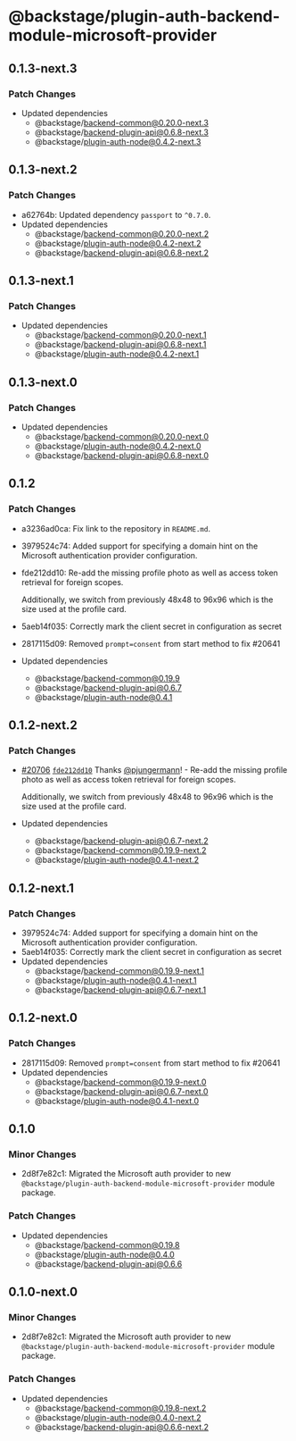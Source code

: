 # @backstage/plugin-auth-backend-module-microsoft-provider

## 0.1.3-next.3

### Patch Changes

- Updated dependencies
  - @backstage/backend-common@0.20.0-next.3
  - @backstage/backend-plugin-api@0.6.8-next.3
  - @backstage/plugin-auth-node@0.4.2-next.3

## 0.1.3-next.2

### Patch Changes

- a62764b: Updated dependency `passport` to `^0.7.0`.
- Updated dependencies
  - @backstage/backend-common@0.20.0-next.2
  - @backstage/plugin-auth-node@0.4.2-next.2
  - @backstage/backend-plugin-api@0.6.8-next.2

## 0.1.3-next.1

### Patch Changes

- Updated dependencies
  - @backstage/backend-common@0.20.0-next.1
  - @backstage/backend-plugin-api@0.6.8-next.1
  - @backstage/plugin-auth-node@0.4.2-next.1

## 0.1.3-next.0

### Patch Changes

- Updated dependencies
  - @backstage/backend-common@0.20.0-next.0
  - @backstage/plugin-auth-node@0.4.2-next.0
  - @backstage/backend-plugin-api@0.6.8-next.0

## 0.1.2

### Patch Changes

- a3236ad0ca: Fix link to the repository in `README.md`.
- 3979524c74: Added support for specifying a domain hint on the Microsoft authentication provider configuration.
- fde212dd10: Re-add the missing profile photo
  as well as access token retrieval for foreign scopes.

  Additionally, we switch from previously 48x48 to 96x96
  which is the size used at the profile card.

- 5aeb14f035: Correctly mark the client secret in configuration as secret
- 2817115d09: Removed `prompt=consent` from start method to fix #20641
- Updated dependencies
  - @backstage/backend-common@0.19.9
  - @backstage/backend-plugin-api@0.6.7
  - @backstage/plugin-auth-node@0.4.1

## 0.1.2-next.2

### Patch Changes

- [#20706](https://github.com/backstage/backstage/pull/20706) [`fde212dd10`](https://github.com/backstage/backstage/commit/fde212dd106e507c4a808e5ed8213e29d7338420) Thanks [@pjungermann](https://github.com/pjungermann)! - Re-add the missing profile photo
  as well as access token retrieval for foreign scopes.

  Additionally, we switch from previously 48x48 to 96x96
  which is the size used at the profile card.

- Updated dependencies
  - @backstage/backend-plugin-api@0.6.7-next.2
  - @backstage/backend-common@0.19.9-next.2
  - @backstage/plugin-auth-node@0.4.1-next.2

## 0.1.2-next.1

### Patch Changes

- 3979524c74: Added support for specifying a domain hint on the Microsoft authentication provider configuration.
- 5aeb14f035: Correctly mark the client secret in configuration as secret
- Updated dependencies
  - @backstage/backend-common@0.19.9-next.1
  - @backstage/plugin-auth-node@0.4.1-next.1
  - @backstage/backend-plugin-api@0.6.7-next.1

## 0.1.2-next.0

### Patch Changes

- 2817115d09: Removed `prompt=consent` from start method to fix #20641
- Updated dependencies
  - @backstage/backend-common@0.19.9-next.0
  - @backstage/backend-plugin-api@0.6.7-next.0
  - @backstage/plugin-auth-node@0.4.1-next.0

## 0.1.0

### Minor Changes

- 2d8f7e82c1: Migrated the Microsoft auth provider to new `@backstage/plugin-auth-backend-module-microsoft-provider` module package.

### Patch Changes

- Updated dependencies
  - @backstage/backend-common@0.19.8
  - @backstage/plugin-auth-node@0.4.0
  - @backstage/backend-plugin-api@0.6.6

## 0.1.0-next.0

### Minor Changes

- 2d8f7e82c1: Migrated the Microsoft auth provider to new `@backstage/plugin-auth-backend-module-microsoft-provider` module package.

### Patch Changes

- Updated dependencies
  - @backstage/backend-common@0.19.8-next.2
  - @backstage/plugin-auth-node@0.4.0-next.2
  - @backstage/backend-plugin-api@0.6.6-next.2
